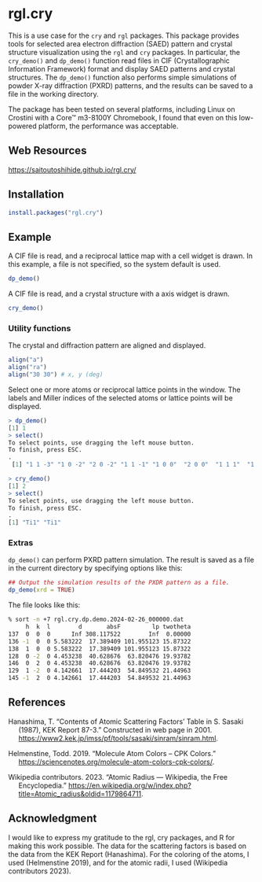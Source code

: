 <!-- README.md is generated from README.Rmd. Please edit that file -->

# rgl.cry

<!-- badges: start -->
<!-- badges: end -->

This is a use case for the `cry` and `rgl` packages. This package
provides tools for selected area electron diffraction (SAED) pattern and
crystal structure visualization using the `rgl` and `cry` packages. In
particular, the `cry_demo()` and `dp_demo()` function read files in CIF
(Crystallographic Information Framework) format and display SAED
patterns and crystal structures. The `dp_demo()` function also performs
simple simulations of powder X-ray diffraction (PXRD) patterns, and the
results can be saved to a file in the working directory.

The package has been tested on several platforms, including Linux on
Crostini with a Core™ m3-8100Y Chromebook, I found that even on this
low-powered platform, the performance was acceptable.

## Web Resources

<https://saitoutoshihide.github.io/rgl.cry/>

## Installation

``` r
install.packages("rgl.cry")
```

## Example

A CIF file is read, and a reciprocal lattice map with a cell widget is
drawn. In this example, a file is not specified, so the system default
is used.

``` r
dp_demo()
```

A CIF file is read, and a crystal structure with a axis widget is drawn.

``` r
cry_demo()
```

### Utility functions

The crystal and diffraction pattern are aligned and displayed.

``` r
align("a")
align("ra")
align("30 30") # x, y (deg)
```

Select one or more atoms or reciprocal lattice points in the window. The
labels and Miller indices of the selected atoms or lattice points will
be displayed.

``` r
> dp_demo()
[1] 1
> select()
To select points, use dragging the left mouse button.
To finish, press ESC.
.
 [1] "1 1 -3" "1 0 -2" "2 0 -2" "1 1 -1" "1 0 0"  "2 0 0"  "1 1 1"  "1 0 2" 

> cry_demo()
[1] 2
> select()
To select points, use dragging the left mouse button.
To finish, press ESC.
.
[1] "Ti1" "Ti1"
```

### Extras

`dp_demo()` can perform PXRD pattern simulation. The result is saved as
a file in the current directory by specifying options like this:

``` r
## Output the simulation results of the PXDR pattern as a file.
dp_demo(xrd = TRUE)
```

The file looks like this:

``` zsh
% sort -n +7 rgl.cry.dp.demo.2024-02-26_000000.dat
     h  k  l        d       absF         lp twotheta
137  0  0  0      Inf 308.117522        Inf  0.00000
136 -1  0  0 5.583222  17.389409 101.955123 15.87322
138  1  0  0 5.583222  17.389409 101.955123 15.87322
128  0 -2  0 4.453238  40.628676  63.820476 19.93782
146  0  2  0 4.453238  40.628676  63.820476 19.93782
129  1 -2  0 4.142661  17.444203  54.849532 21.44963
145 -1  2  0 4.142661  17.444203  54.849532 21.44963
```

## References

<div id="refs" class="references csl-bib-body hanging-indent">

<div id="ref-sc_table_kek" class="csl-entry">

Hanashima, T. “Contents of Atomic Scattering Factors’ Table in S. Sasaki
(1987), KEK Report 87-3.” Constructed in web page in 2001.
<https://www2.kek.jp/imss/pf/tools/sasaki/sinram/sinram.html>.

</div>

<div id="ref-mol_color" class="csl-entry">

Helmenstine, Todd. 2019. “Molecule Atom Colors – CPK Colors.”
<https://sciencenotes.org/molecule-atom-colors-cpk-colors/>.

</div>

<div id="ref-enwiki:1179864711" class="csl-entry">

Wikipedia contributors. 2023. “Atomic Radius — Wikipedia, the Free
Encyclopedia.”
<https://en.wikipedia.org/w/index.php?title=Atomic_radius&oldid=1179864711>.

</div>

</div>

## Acknowledgment

I would like to express my gratitude to the rgl, cry packages, and R for
making this work possible. The data for the scattering factors is based
on the data from the KEK Report (Hanashima). For the coloring of the
atoms, I used (Helmenstine 2019), and for the atomic radii, I used
(Wikipedia contributors 2023).
